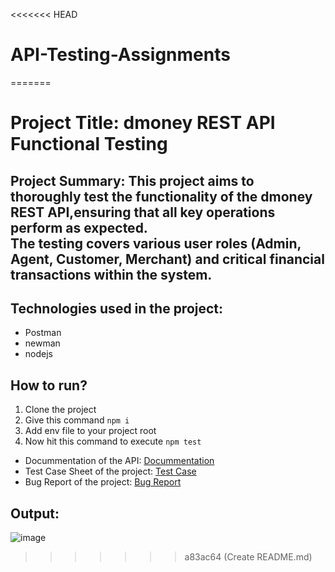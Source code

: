 <<<<<<< HEAD
# API-Testing-Assignments
=======
# Project Title: dmoney REST API Functional Testing
## Project Summary: This project aims to thoroughly test the functionality of the dmoney REST API,ensuring that all key operations perform as expected.<br/>The testing covers various user roles (Admin, Agent, Customer, Merchant) and critical financial transactions within the system.
## Technologies used in the project: 
- Postman
- newman
- nodejs
## How to run? 
1. Clone the project
2. Give this command `npm i`
3. Add env file to your project root
4. Now hit this command to execute
```npm test```

- Docummentation of the API: [Docummentation](https://documenter.getpostman.com/view/24145992/2sAXjPzpK2)
- Test Case Sheet of the project: [Test Case](https://docs.google.com/spreadsheets/d/1YYQRV_TlaJ9MszLwYN4qUdQmWIXqywcH/edit?usp=sharing&ouid=118220119586256347036&rtpof=true&sd=true)
- Bug Report of the project: [Bug Report](https://docs.google.com/spreadsheets/d/1M_uacc1lYsEKIQ_zyW2jTq3quhAC8FtBzcJ-N28g6uA/edit?gid=981330302#gid=981330302)

## Output:
![image](https://github.com/user-attachments/assets/26798f53-dfe4-42fa-8309-96328e28cd0e)



>>>>>>> a83ac64 (Create README.md)
